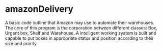 # amazonDelivery
A basic code outline that Amazon may use to automate their warehouses. The core of this program is the corporation between different classes: Box, Urgent box, Shelf and Warehouse. A intelligent working system is built and capable to put boxes in appropriate status and position according to their size and prority. 

